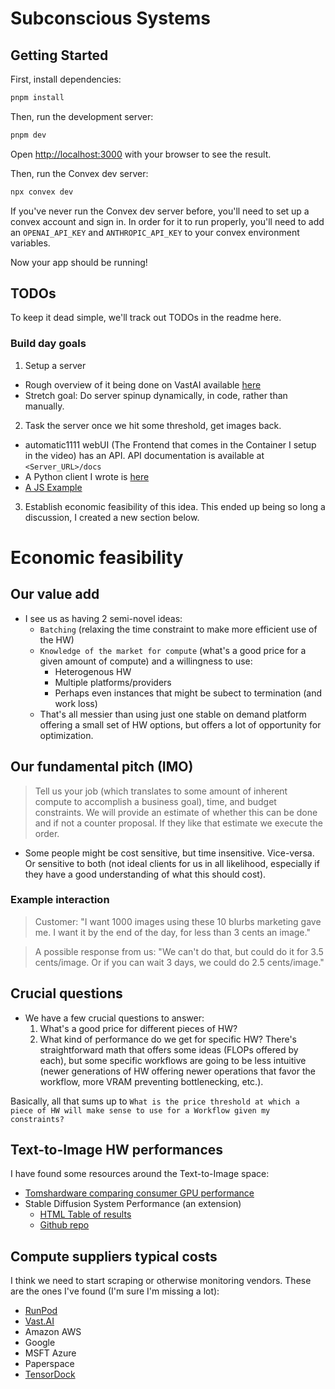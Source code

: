 # Subconscious Systems

## Getting Started

First, install dependencies:

```bash
pnpm install
```

Then, run the development server:

```bash
pnpm dev
```

Open [http://localhost:3000](http://localhost:3000) with your browser to see the result.

Then, run the Convex dev server:

```bash
npx convex dev
```

If you've never run the Convex dev server before, you'll need to set up a convex account and sign in.
In order for it to run properly, you'll need to add an `OPENAI_API_KEY` and `ANTHROPIC_API_KEY` to your convex environment variables.

Now your app should be running!

## TODOs

To keep it dead simple, we'll track out TODOs in the readme here.

### Build day goals
1. Setup a server 
- Rough overview of it being done on VastAI available [here](https://drive.google.com/file/d/1QcQI9keTj_oo4UmI8qXFTVpgssYuothv/view?usp=drive_link) 
- Stretch goal: Do server spinup dynamically, in code, rather than manually. 

2. Task the server once we hit some threshold, get images back.
- automatic1111 webUI (The Frontend that comes in the Container I setup in the video) has an API. API documentation is available at `<Server_URL>/docs`
- A Python client I wrote is [here](./docs/request_image.py)
- [A JS Example](https://randombits.dev/articles/stable-diffusion/txt2img)

3. Establish economic feasibility of this idea. This ended up being so long a discussion, I created a new section below.

# Economic feasibility
## Our value add
- I see us as having 2 semi-novel ideas:
    - `Batching` (relaxing the time constraint to make more efficient use of the HW)
    - `Knowledge of the market for compute` (what's a good price for a given amount of compute) and a willingness to use:
      - Heterogenous HW
      - Multiple platforms/providers
      - Perhaps even instances that might be subect to termination (and work loss) 
    - That's all messier than using just one stable on demand platform offering a small set of HW options, but offers a lot of opportunity for optimization.

## Our fundamental pitch (IMO)
> Tell us your job (which translates to some amount of inherent compute to accomplish a business goal), time, and budget constraints. We will provide an estimate of whether this can be done and if not a counter proposal. If they like that estimate we execute the order.
  
- Some people might be cost sensitive, but time insensitive. Vice-versa. Or sensitive to both (not ideal clients for us in all likelihood, especially if they have a good understanding of what this should cost).

### Example interaction
> Customer: "I want 1000 images using these 10 blurbs marketing gave me. I want it by the end of the day, for less than 3 cents an image."

> A possible response from us: "We can't do that, but could do it for 3.5 cents/image. Or if you can wait 3 days, we could do 2.5 cents/image."


## Crucial questions
- We have a few crucial questions to answer:
  1. What's a good price for different pieces of HW? 
  2. What kind of performance do we get for specific HW? There's straightforward math that offers some ideas (FLOPs offered by each), but some specific workflows are going to be less intuitive (newer generations of HW offering newer operations that favor the workflow, more VRAM preventing bottlenecking, etc.). 

Basically, all that sums up to `What is the price threshold at which a piece of HW will make sense to use for a Workflow given my constraints?`

## Text-to-Image HW performances
I have found some resources around the Text-to-Image space:
- [Tomshardware comparing consumer GPU performance](https://www.tomshardware.com/pc-components/gpus/stable-diffusion-benchmarks)
- Stable Diffusion System Performance (an extension)
  - [HTML Table of results](https://vladmandic.github.io/sd-extension-system-info/pages/benchmark.html)
  - [Github repo](https://github.com/vladmandic/sd-extension-system-info)

## Compute suppliers typical costs
I think we need to start scraping or otherwise monitoring vendors. These are the ones I've found (I'm sure I'm missing a lot):
- [RunPod](https://www.runpod.io/pricing)
- [Vast.AI](https://vast.ai/)
- Amazon AWS
- Google
- MSFT Azure
- Paperspace
- [TensorDock](https://marketplace.tensordock.com/deploy?next=/order_list?)
